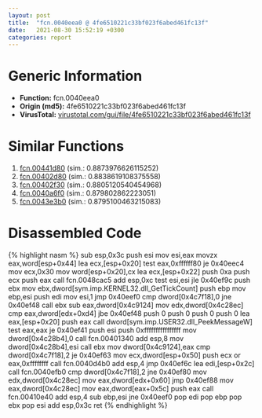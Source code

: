 ```yaml
---
layout: post
title:  "fcn.0040eea0 @ 4fe6510221c33bf023f6abed461fc13f"
date:   2021-08-30 15:52:19 +0300
categories: report
---
```


# Generic Information
- **Function:** fcn.0040eea0
- **Origin (md5):** 4fe6510221c33bf023f6abed461fc13f
- **VirusTotal:** [virustotal.com/gui/file/4fe6510221c33bf023f6abed461fc13f][virustotal_ref]



# Similar Functions

1. [fcn.00441d80][similar_1_ref] (sim.: 0.8873976626115252)
2. [fcn.00402d80][similar_2_ref] (sim.: 0.8838619108375558)
3. [fcn.00402f30][similar_3_ref] (sim.: 0.8805120540454968)
4. [fcn.0040a6f0][similar_4_ref] (sim.: 0.879802862223051)
5. [fcn.0043e3b0][similar_5_ref] (sim.: 0.8795100463215083)


# Disassembled Code

{% highlight nasm %}
sub esp,0x3c
push esi
mov esi,eax
movzx eax,word[esp+0x44]
lea ecx,[esp+0x20]
test eax,0xffffff80
je 0x40eec4
mov ecx,0x30
mov word[esp+0x20],cx
lea ecx,[esp+0x22]
push 0xa
push ecx
push eax
call fcn.0048cac5
add esp,0xc
test esi,esi
jle 0x40ef9c
push ebx
mov ebx,dword[sym.imp.KERNEL32.dll_GetTickCount]
push ebp
mov ebp,esi
push edi
mov esi,1
jmp 0x40eef0
cmp dword[0x4c7f18],0
jne 0x40ef48
call ebx
sub eax,dword[0x4c9124]
mov edx,dword[0x4c28ec]
cmp eax,dword[edx+0xd4]
jbe 0x40ef48
push 0
push 0
push 0
push 0
lea eax,[esp+0x20]
push eax
call dword[sym.imp.USER32.dll_PeekMessageW]
test eax,eax
je 0x40ef41
push esi
push 0xffffffffffffffff
mov dword[0x4c28b4],0
call fcn.00401340
add esp,8
mov dword[0x4c28b4],esi
call ebx
mov dword[0x4c9124],eax
cmp dword[0x4c7f18],2
je 0x40ef63
mov ecx,dword[esp+0x50]
push ecx
or eax,0xffffffff
call fcn.0040d4b0
add esp,4
jmp 0x40ef6c
lea edi,[esp+0x2c]
call fcn.0040efb0
cmp dword[0x4c7f18],2
jne 0x40ef80
mov edx,dword[0x4c28ec]
mov eax,dword[edx+0x60]
jmp 0x40ef88
mov eax,dword[0x4c28ec]
mov eax,dword[eax+0x5c]
push eax
call fcn.00410e40
add esp,4
sub ebp,esi
jne 0x40eef0
pop edi
pop ebp
pop ebx
pop esi
add esp,0x3c
ret 
{% endhighlight %}


[similar_1_ref]: /report/fcn.00441d80@4fe6510221c33bf023f6abed461fc13f
[similar_2_ref]: /report/fcn.00402d80@0403abd1e9e066fc89cddd5736647282
[similar_3_ref]: /report/fcn.00402f30@4fe6510221c33bf023f6abed461fc13f
[similar_4_ref]: /report/fcn.0040a6f0@4fe6510221c33bf023f6abed461fc13f
[similar_5_ref]: /report/fcn.0043e3b0@4fe6510221c33bf023f6abed461fc13f
[virustotal_ref]: https://www.virustotal.com/gui/file/4fe6510221c33bf023f6abed461fc13f